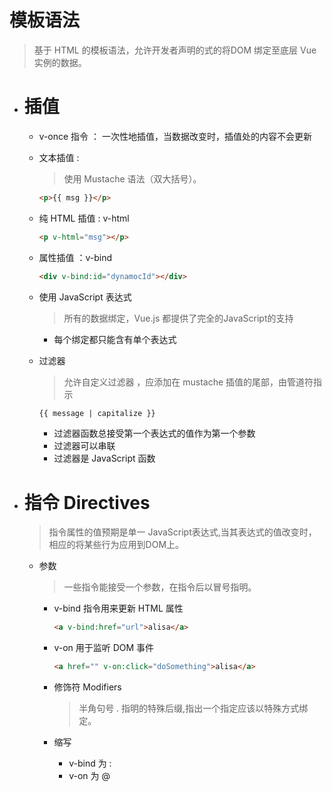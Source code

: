 # 模板语法
  > 基于 HTML 的模板语法，允许开发者声明的式的将DOM 绑定至底层 Vue 实例的数据。


  - # 插值
 
	+ v-once  指令 ： 一次性地插值，当数据改变时，插值处的内容不会更新

	+ 文本插值 :
		> 使用 Mustache 语法（双大括号）。

	 	```html
	 	<p>{{ msg }}</p>
	 	```

	+ 纯 HTML 插值 : v-html
		```html
	 	<p v-html="msg"></p>
	 	```

	+ 属性插值 ：v-bind
		``` html
		<div v-bind:id="dynamocId"></div>
		```

	+ 使用 JavaScript 表达式
		> 所有的数据绑定，Vue.js 都提供了完全的JavaScript的支持
		
		* 每个绑定都只能含有单个表达式

	+ 过滤器
		> 允许自定义过滤器 ，应添加在 mustache 插值的尾部，由管道符指示

		```html
		{{ message | capitalize }}
		```
		* 过滤器函数总接受第一个表达式的值作为第一个参数
		* 过滤器可以串联
		* 过滤器是 JavaScript 函数

 - # 指令 Directives
	> 指令属性的值预期是单一 JavaScript表达式,当其表达式的值改变时，相应的将某些行为应用到DOM上。
    
	+ 参数 
		> 一些指令能接受一个参数，在指令后以冒号指明。

		* v-bind 指令用来更新 HTML 属性
			```html
			<a v-bind:href="url">alisa</a>
			```
		* v-on  用于监听 DOM 事件
			```html
			<a href="" v-on:click="doSomething">alisa</a>
			```

		+ 修饰符  Modifiers
			> 半角句号 . 指明的特殊后缀,指出一个指定应该以特殊方式绑定。
		
		+ 缩写
			* v-bind 为 :
			* v-on   为 @

